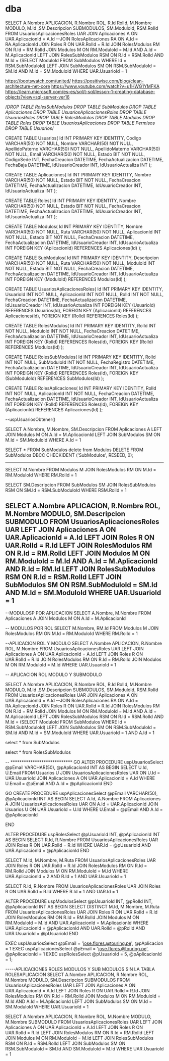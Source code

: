 # dba
SELECT A.Nombre APLICACION, R.Nombre ROL, R.Id RolId, M.Nombre MODULO, M.Id ,SM.Descripcion SUBMODULOS, SM.ModuloId, RSM.RolId FROM UsuariosAplicacionesRoles UAR
JOIN Aplicaciones A
ON UAR.AplicacionId = A.Id
--JOIN RolesAplicaciones RA ON A.Id = RA.AplicacionId
JOIN Roles R
ON UAR.RolId = R.Id
JOIN RolesModulos RM
ON R.Id = RM.RolId
JOIN Modulos M ON RM.ModuloId = M.Id AND A.Id = M.AplicacionId
LEFT JOIN RolesSubModulos RSM ON R.Id = RSM.RolId AND M.Id = (SELECT ModuloId FROM SubModulos WHERE Id = RSM.SubModuloId) 
LEFT JOIN SubModulos SM ON RSM.SubModuloId = SM.Id AND M.Id = SM.ModuloId
WHERE UAR.UsuarioId = 1

https://bootswatch.com/united/
https://positiwise.com/blog/clean-architecture-net-core
https://www.youtube.com/watch?v=u1HWG1YMFKA
https://learn.microsoft.com/es-es/sql/t-sql/lesson-1-creating-database-objects?view=sql-server-ver16



/*DROP TABLE RolesSubModulos
DROP TABLE SubModulos
DROP TABLE Aplicaciones
DROP TABLE UsuariosAplicacionesRoles
DROP TABLE UsuariosRoles
DROP TABLE RolesModulos
DROP TABLE Modulos
DROP TABLE Roles
DROP TABLE UsuariosAplicaciones
DROP TABLE Permisos
DROP TABLE Usuarios*/

CREATE TABLE Usuarios(
	Id INT PRIMARY KEY IDENTITY,
	Codigo VARCHAR(50) NOT NULL,
	Nombre VARCHAR(50) NOT NULL,
	ApellidoPaterno VARCHAR(50) NOT NULL,
	ApellidoMaterno VARCHAR(50) NOT NULL,
	Email VARCHAR(50) NOT NULL,
	Estado BIT NOT NULL,
	CodigoSede INT,
	FechaCreacion DATETIME,
	FechaActualizacion DATETIME,
	FechaBaja DATETIME,
	IdUsuarioCreador INT,
	IdUsuarioActualiza INT
);

CREATE TABLE Aplicaciones(
	Id INT PRIMARY KEY IDENTITY,
	Nombre VARCHAR(50) NOT NULL,
	Estado BIT NOT NULL,
	FechaCreacion DATETIME,
	FechaActualizacion DATETIME,
	IdUsuarioCreador INT,
	IdUsuarioActualiza INT
);

CREATE TABLE Roles(
	Id INT PRIMARY KEY IDENTITY,
	Nombre VARCHAR(50) NOT NULL,
	Estado BIT NOT NULL,
	FechaCreacion DATETIME,
	FechaActualizacion DATETIME,
	IdUsuarioCreador INT,
	IdUsuarioActualiza INT
);

CREATE TABLE Modulos(
	Id INT PRIMARY KEY IDENTITY,
	Nombre VARCHAR(50) NOT NULL,
	Ruta VARCHAR(50) NOT NULL,
	AplicacionId INT NOT NULL,
	Estado BIT NOT NULL,
	FechaCreacion DATETIME,
	FechaActualizacion DATETIME,
	IdUsuarioCreador INT,
	IdUsuarioActualiza INT
	FOREIGN KEY (AplicacionId) REFERENCES Aplicaciones(Id)
);


CREATE TABLE SubModulos(
	Id INT PRIMARY KEY IDENTITY,
	Descripcion VARCHAR(50) NOT NULL,
	Ruta VARCHAR(50) NOT NULL,
	ModuloId INT NOT NULL,
	Estado BIT NOT NULL,
	FechaCreacion DATETIME,
	FechaActualizacion DATETIME,
	IdUsuarioCreador INT,
	IdUsuarioActualiza INT
	FOREIGN KEY (ModuloId) REFERENCES Modulos(Id)
);

CREATE TABLE UsuariosAplicacionesRoles(
	Id INT PRIMARY KEY IDENTITY,
	UsuarioId INT NOT NULL,
	AplicacionId INT NOT NULL,
	RolId INT NOT NULL,
	FechaCreacion DATETIME,
	FechaActualizacion DATETIME,
	IdUsuarioCreador INT,
	IdUsuarioActualiza INT
	FOREIGN KEY (UsuarioId) REFERENCES Usuarios(Id),
	FOREIGN KEY (AplicacionId) REFERENCES Aplicaciones(Id),
	FOREIGN KEY (RolId) REFERENCES Roles(Id)
);


CREATE TABLE RolesModulos(
	Id INT PRIMARY KEY IDENTITY,
	RolId INT NOT NULL,
	ModuloId INT NOT NULL,
	FechaCreacion DATETIME,
	FechaActualizacion DATETIME,
	IdUsuarioCreador INT,
	IdUsuarioActualiza INT
	FOREIGN KEY (RolId) REFERENCES Roles(Id),
	FOREIGN KEY (RolId) REFERENCES Modulos(Id)
);

CREATE TABLE RolesSubModulos(
	Id INT PRIMARY KEY IDENTITY,
	RolId INT NOT NULL,
	SubModuloId INT NOT NULL,
	FechaRegistro DATETIME,
	FechaActualizacion DATETIME,
	IdUsuarioCreador INT,
	IdUsuarioActualiza INT
	FOREIGN KEY (RolId) REFERENCES Roles(Id),
	FOREIGN KEY (SubModuloId) REFERENCES SubModulos(Id)
);

CREATE TABLE RolesAplicaciones(
	Id INT PRIMARY KEY IDENTITY,
	RolId INT NOT NULL,
	AplicacionId INT NOT NULL,
	FechaCreacion DATETIME,
	FechaActualizacion DATETIME,
	IdUsuarioCreador INT,
	IdUsuarioActualiza INT
	FOREIGN KEY (RolId) REFERENCES Roles(Id),
	FOREIGN KEY (AplicacionId) REFERENCES Aplicaciones(Id)
);



--uspUsuariosObtener()

SELECT A.Nombre, M.Nombre, SM.Descripcion FROM Aplicaciones A
LEFT JOIN Modulos M
ON A.Id = M.AplicacionId
LEFT JOIN SubModulos SM
ON M.Id = SM.ModuloId
WHERE A.Id = 1
















SELECT * FROM SubModulos
delete from Modulos
DELETE FROM SubModulos
DBCC CHECKIDENT ('SubModulos', RESEED, 0);

---------------------
SELECT M.Nombre FROM Modulos M
JOIN RolesModulos RM
ON M.Id = RM.ModuloId
WHERE RM.RolId = 1

SELECT SM.Descripcion FROM SubModulos SM
JOIN RolesSubModulos RSM
ON SM.Id = RSM.SubModuloId
WHERE RSM.RolId = 1

SELECT A.Nombre APLICACION, R.Nombre ROL, M.Nombre MODULO, SM.Descripcion SUBMODULO
FROM UsuariosAplicacionesRoles UAR
LEFT JOIN Aplicaciones A
ON UAR.AplicacionId = A.Id
LEFT JOIN Roles R
ON UAR.RolId = R.Id
LEFT JOIN RolesModulos RM
ON R.Id = RM.RolId
LEFT JOIN Modulos M
ON RM.ModuloId = M.Id AND A.Id = M.AplicacionId AND R.Id = RM.Id
LEFT JOIN RolesSubModulos RSM
ON R.Id = RSM.RolId 
LEFT JOIN SubModulos SM
ON RSM.SubModuloId = SM.Id AND M.Id = SM.ModuloId
WHERE UAR.UsuarioId = 1
------------------
--MODULOSP POR APLICACION
SELECT A.Nombre, M.Nombre FROM Aplicaciones A
JOIN Modulos M
ON A.Id = M.AplicacionId

-- MODULOS POR ROL
SELECT M.Nombre, RM.Id  FROM Modulos M
JOIN RolesModulos RM
ON M.Id = RM.ModuloId
WHERE RM.RolId = 1 





--APLICACION ROL Y MODULO
SELECT A.Nombre APLICACION, R.Nombre ROL, M.Nombre FROM UsuariosAplicacionesRoles UAR
LEFT JOIN Aplicaciones A
ON UAR.AplicacionId = A.Id
LEFT JOIN Roles R
ON UAR.RolId = R.Id
JOIN RolesModulos RM
ON R.Id = RM.RolId
JOIN Modulos M ON RM.ModuloId = M.Id
WHERE UAR.UsuarioId = 1

-- APLICACION ROL MODULO Y SUBMODULO

SELECT A.Nombre APLICACION, R.Nombre ROL, R.Id RolId, M.Nombre MODULO, M.Id ,SM.Descripcion SUBMODULOS, SM.ModuloId, RSM.RolId 
FROM UsuariosAplicacionesRoles UAR
JOIN Aplicaciones A
ON UAR.AplicacionId = A.Id
--JOIN RolesAplicaciones RA ON A.Id = RA.AplicacionId
JOIN Roles R
ON UAR.RolId = R.Id
JOIN RolesModulos RM
ON R.Id = RM.RolId
JOIN Modulos M ON RM.ModuloId = M.Id AND A.Id = M.AplicacionId
LEFT JOIN RolesSubModulos RSM ON R.Id = RSM.RolId AND M.Id = (SELECT ModuloId FROM SubModulos WHERE Id = RSM.SubModuloId) 
LEFT JOIN SubModulos SM ON RSM.SubModuloId = SM.Id AND M.Id = SM.ModuloId
WHERE UAR.UsuarioId = 1 AND A.Id = 1

select * from SubModulos

select * from RolesSubModulos

-- ****************************
GO
ALTER PROCEDURE uspUsuariosSelect
	@pEmail VARCHAR(50),
	@pAplicacionId INT
AS
BEGIN
	SELECT U.Id, U.Email 
	FROM Usuarios U
	JOIN UsuariosAplicacionesRoles UAR ON U.Id = UAR.UsuarioId
	JOIN Aplicaciones A ON UAR.AplicacionId = A.Id
	WHERE U.Email = @pEmail AND A.Id = @pAplicacionId
END 

GO
CREATE PROCEDURE uspAplicacionesSelect
	@pEmail VARCHAR(50),
	@pAplicacionId INT
AS
BEGIN
	SELECT A.Id, A.Nombre 
	FROM Aplicaciones A
	JOIN UsuariosAplicacionesRoles UAR ON A.Id = UAR.AplicacionId
	JOIN Usuarios U ON UAR.UsuarioId = U.Id
	WHERE U.Email = @pEmail AND A.Id = @pAplicacionId

END 

ALTER PROCEDURE uspRolesSelect
	@pUsuarioId INT,
	@pAplicacionId INT
AS
BEGIN
	SELECT R.Id, R.Nombre FROM UsuariosAplicacionesRoles UAR
	JOIN Roles R ON UAR.RolId = R.Id
	WHERE UAR.Id = @pUsuarioId AND UAR.AplicacionId = @pAplicacionId
END



SELECT M.Id, M.Nombre, M.Ruta FROM UsuariosAplicacionesRoles UAR
JOIN Roles R 
ON UAR.RolId = R.Id
JOIN RolesModulos RM
ON R.Id = RM.RolId
JOIN Modulos M 
ON RM.ModuloId = M.Id
WHERE UAR.AplicacionId = 2 AND R.Id = 1 AND UAR.UsuarioId = 1


SELECT R.Id, R.Nombre FROM UsuariosAplicacionesRoles UAR
JOIN Roles R 
ON UAR.RolId = R.Id WHERE R.Id = 1 AND UAR.Id = 1


ALTER PROCEDURE uspModulosSelect
	@pUsuarioId INT,
	@pRolId INT,
	@pAplicacionId INT
AS
BEGIN
	SELECT DISTINCT M.Id, M.Nombre, M.Ruta FROM UsuariosAplicacionesRoles UAR
	JOIN Roles R ON UAR.RolId = R.Id
	JOIN RolesModulos RM ON R.Id = RM.RolId
	JOIN Modulos M ON RM.ModuloId = M.Id AND UAR.AplicacionId = M.AplicacionId
	WHERE UAR.AplicacionId = @pAplicacionId AND UAR.RolId = @pRolId AND UAR.UsuarioId = @pUsuarioId
END





EXEC uspUsuariosSelect @pEmail = 'jose.flores.@touring.pe', @pAplicacion = 1
EXEC uspAplicacionesSelect @pEmail = 'jose.flores.@touring.pe', @pAplicacionId = 1
EXEC uspRolesSelect @pUsuarioId = 5, @pAplicacionId = 1;














-----APLICACIONES ROLES MODULOS Y SUB MODULOS SIN LA TABLA ROLESAPLICACION
SELECT A.Nombre APLICACION, R.Nombre ROL, M.Nombre MODULO, SM.Descripcion SUBMODULOS FROM UsuariosAplicacionesRoles UAR
LEFT JOIN Aplicaciones A
ON UAR.AplicacionId = A.Id
LEFT JOIN Roles R
ON UAR.RolId = R.Id
JOIN RolesModulos RM
ON R.Id = RM.RolId
JOIN Modulos M ON RM.ModuloId = M.Id AND A.Id = M.AplicacionId
LEFT JOIN SubModulos SM
ON M.Id = SM.ModuloId
WHERE UAR.UsuarioId = 1












SELECT A.Nombre APLICACION, R.Nombre ROL, M.Nombre MODULO, M.Nombre SUBMODULO FROM UsuariosAplicacionesRoles UAR
LEFT JOIN Aplicaciones A
ON UAR.AplicacionId = A.Id
LEFT JOIN Roles R
ON UAR.RolId = R.Id
LEFT JOIN RolesModulos RM
ON R.Id = RM.RolId
LEFT JOIN Modulos M ON RM.ModuloId = M.Id
LEFT JOIN RolesSubModulos RSM ON R.Id = RSM.RolId
LEFT JOIN SubModulos SM ON RSM.SubModuloId = SM.Id AND SM.ModuloId = M.Id
WHERE UAR.UsuarioId = 1
